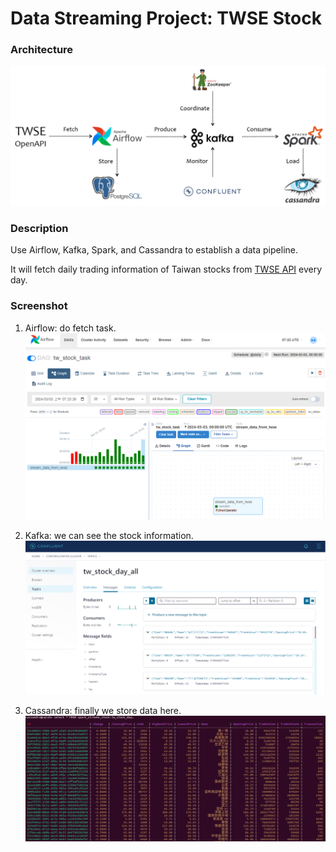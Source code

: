 # Data Streaming Project: TWSE Stock

### Architecture

![architecture](img/architecture.PNG)

### Description

Use Airflow, Kafka, Spark, and Cassandra to establish a data pipeline.

It will fetch daily trading information of Taiwan stocks from [TWSE API](https://openapi.twse.com.tw/) every day.

### Screenshot

1. Airflow: do fetch task.
![airflow](img/airflow.PNG)

2. Kafka: we can see the stock information.
![kafka](img/kafka.PNG)

3. Cassandra: finally we store data here.
![cassandra](img/cassandra.PNG)
